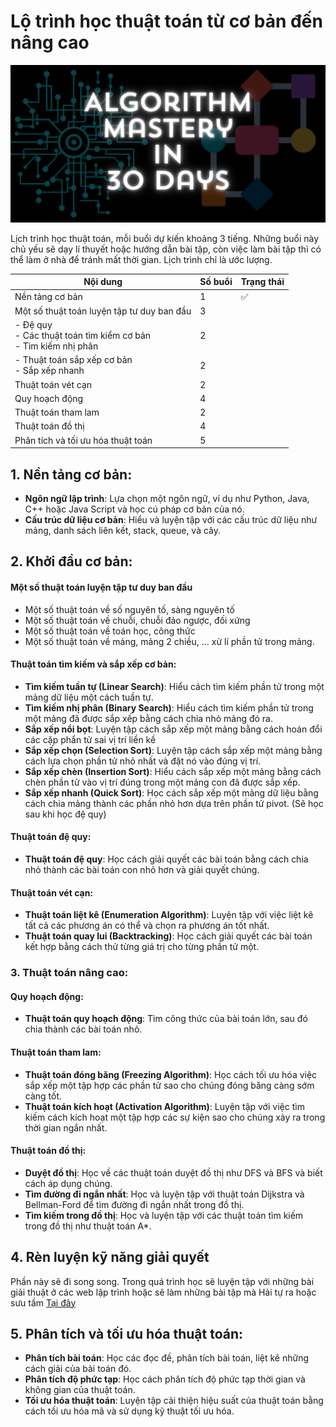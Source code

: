 # Lộ trình học thuật toán từ cơ bản đến nâng cao

<p align="center"> <img src="./01_numeric_digit_extraction/images/bg.png" alt="bg" /> </p>

Lịch trình học thuật toán, mỗi buổi dự kiến khoảng 3 tiếng. Những buổi này chủ yếu sẽ dạy lí thuyết hoặc hướng dẫn bài tập, còn việc làm bài tập thì có thể làm ở nhà để tránh mất thời gian. Lịch trình chỉ là ước lượng.

<div align="center">

|Nội dung|Số buổi|Trạng thái|
|---|---|---|
|Nền tảng cơ bản|1|✅|
|Một số thuật toán luyện tập tư duy ban đầu|3||
|- Đệ quy<br>- Các thuật toán tìm kiểm cơ bản<br>- Tìm kiếm nhị phân|2||
|- Thuật toán sắp xếp cơ bản<br>- Sắp xếp nhanh|2||
|Thuật toán vét cạn|2||
|Quy hoạch động|4||
|Thuật toán tham lam|2||
|Thuật toán đồ thị|4||
|Phân tích và tối ưu hóa thuật toán|5||

</div>

## 1. Nền tảng cơ bản:
   - **Ngôn ngữ lập trình**: Lựa chọn một ngôn ngữ, ví dụ như Python, Java, C++ hoặc Java Script và học cú pháp cơ bản của nó.
   - **Cấu trúc dữ liệu cơ bản**: Hiểu và luyện tập với các cấu trúc dữ liệu như mảng, danh sách liên kết, stack, queue, và cây.

## 2. Khởi đầu cơ bản:

#### Một số thuật toán luyện tập tư duy ban đầu
   - Một số thuật toán về số nguyên tố, sàng nguyên tố
   - Một số thuật toán về chuỗi, chuỗi đảo ngược, đối xứng
   - Một số thuật toán về toán học, công thức
   - Một số thuật toán về mảng, mảng 2 chiều, ... xử lí phần tử trong mảng.

#### Thuật toán tìm kiếm và sắp xếp cơ bản:
   - **Tìm kiếm tuần tự (Linear Search)**: Hiểu cách tìm kiếm phần tử trong một mảng dữ liệu một cách tuần tự.
   - **Tìm kiếm nhị phân (Binary Search)**: Hiểu cách tìm kiếm phần tử trong một mảng đã được sắp xếp bằng cách chia nhỏ mảng đó ra.
   - **Sắp xếp nổi bọt**: Luyện tập cách sắp xếp một mảng bằng cách hoán đổi các cặp phẩn tử sai vị trí liền kề
   - **Sắp xếp chọn (Selection Sort)**: Luyện tập cách sắp xếp một mảng bằng cách lựa chọn phần tử nhỏ nhất và đặt nó vào đúng vị trí.
   - **Sắp xếp chèn (Insertion Sort)**: Hiểu cách sắp xếp một mảng bằng cách chèn phần tử vào vị trí đúng trong một mảng con đã được sắp xếp.
   - **Sắp xếp nhanh (Quick Sort)**: Học cách sắp xếp một mảng dữ liệu bằng cách chia mảng thành các phần nhỏ hơn dựa trên phần tử pivot. (Sẽ học sau khi học đệ quy)

#### Thuật toán đệ quy:
   - **Thuật toán đệ quy**: Học cách giải quyết các bài toán bằng cách chia nhỏ thành các bài toán con nhỏ hơn và giải quyết chúng.

#### Thuật toán vét cạn:
   - **Thuật toán liệt kê (Enumeration Algorithm)**: Luyện tập với việc liệt kê tất cả các phương án có thể và chọn ra phương án tốt nhất.
   - **Thuật toán quay lui (Backtracking)**: Học cách giải quyết các bài toán kết hợp bằng cách thử từng giá trị cho từng phần tử một.

### 3. Thuật toán nâng cao:

#### Quy hoạch động:
   - **Thuật toán quy hoạch động**: Tìm công thức của bài toán lớn, sau đó chia thành các bài toán nhỏ.

#### Thuật toán tham lam:
   - **Thuật toán đóng băng (Freezing Algorithm)**: Học cách tối ưu hóa việc sắp xếp một tập hợp các phần tử sao cho chúng đóng băng càng sớm càng tốt.
   - **Thuật toán kích hoạt (Activation Algorithm)**: Luyện tập với việc tìm kiếm cách kích hoạt một tập hợp các sự kiện sao cho chúng xảy ra trong thời gian ngắn nhất.

#### Thuật toán đồ thị:
   - **Duyệt đồ thị**: Học về các thuật toán duyệt đồ thị như DFS và BFS và biết cách áp dụng chúng.
   - **Tìm đường đi ngắn nhất**: Học và luyện tập với thuật toán Dijkstra và Bellman-Ford để tìm đường đi ngắn nhất trong đồ thị.
   - **Tìm kiếm trong đồ thị**: Học và luyện tập với các thuật toán tìm kiếm trong đồ thị như thuật toán A*.

## 4. Rèn luyện kỹ năng giải quyết

Phần này sẽ đi song song. Trong quá trình học sẽ luyện tập với những bài giải thuật ở các web lập trình hoặc sẽ làm những bài tập mà Hải tự ra hoặc sưu tầm [Tại đây](https://github.com/zukahai/algotithm-training?tab=readme-ov-file#algotithm-training)

## 5. Phân tích và tối ưu hóa thuật toán:
   - **Phân tích bài toán**: Học các đọc đề, phân tích bài toán, liệt kê những cách giải của bài toán đó.
   - **Phân tích độ phức tạp**: Học cách phân tích độ phức tạp thời gian và không gian của thuật toán.
   - **Tối ưu hóa thuật toán**: Luyện tập cải thiện hiệu suất của thuật toán bằng cách tối ưu hóa mã và sử dụng kỹ thuật tối ưu hóa.
